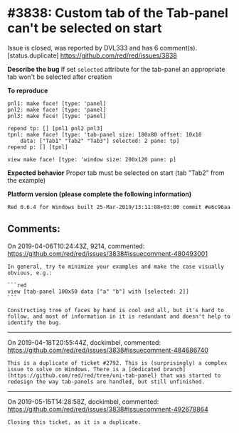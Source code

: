 
#3838: Custom tab of the Tab-panel can't be selected on start
================================================================================
Issue is closed, was reported by DVL333 and has 6 comment(s).
[status.duplicate]
<https://github.com/red/red/issues/3838>

**Describe the bug**
If set `selected` attribute for the tab-panel an appropriate tab won't be selected after creation

**To reproduce**
```
pnl1: make face! [type: 'panel]
pnl2: make face! [type: 'panel]
pnl3: make face! [type: 'panel]

repend tp: [] [pnl1 pnl2 pnl3]
tpnl: make face! [type: 'tab-panel size: 180x80 offset: 10x10 
    data: ["Tab1" "Tab2" "Tab3"] selected: 2 pane: tp]
repend p: [] [tpnl]

view make face! [type: 'window size: 200x120 pane: p]
```
**Expected behavior**
Proper tab must be selected on start (tab "Tab2" from the example)

**Platform version (please complete the following information)**
```
Red 0.6.4 for Windows built 25-Mar-2019/13:11:08+03:00 commit #e6c96aa
```



Comments:
--------------------------------------------------------------------------------

On 2019-04-06T10:24:43Z, 9214, commented:
<https://github.com/red/red/issues/3838#issuecomment-480493001>

    In general, try to minimize your examples and make the case visually obvious, e.g.:
    
    ```red
    view [tab-panel 100x50 data ["a" "b"] with [selected: 2]]
    ```
    
    Constructing tree of faces by hand is cool and all, but it's hard to follow, and most of information in it is redundant and doesn't help to identify the bug.

--------------------------------------------------------------------------------

On 2019-04-18T20:55:44Z, dockimbel, commented:
<https://github.com/red/red/issues/3838#issuecomment-484686740>

    This is a duplicate of ticket #2792. This is (surprisingly) a complex issue to solve on Windows. There is a [dedicated branch](https://github.com/red/red/tree/uni-tab-panel) that was started to redesign the way tab-panels are handled, but still unfinished.

--------------------------------------------------------------------------------

On 2019-05-15T14:28:58Z, dockimbel, commented:
<https://github.com/red/red/issues/3838#issuecomment-492678864>

    Closing this ticket, as it is a duplicate.


